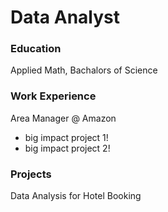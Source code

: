 # Data Analyst

### Education
Applied Math, Bachalors of Science

### Work Experience
Area Manager @ Amazon
- big impact project 1!
- big impact project 2!

### Projects
Data Analysis for Hotel Booking 

